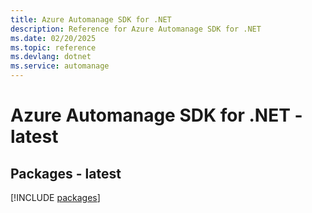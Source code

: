 ```yaml
---
title: Azure Automanage SDK for .NET
description: Reference for Azure Automanage SDK for .NET
ms.date: 02/20/2025
ms.topic: reference
ms.devlang: dotnet
ms.service: automanage
---
```

# Azure Automanage SDK for .NET - latest
## Packages - latest
[!INCLUDE [packages](automanage-index.md)]